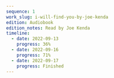```yaml
---
sequence: 1
work_slug: i-will-find-you-by-joe-kenda
edition: Audiobook
edition_notes: Read by Joe Kenda
timeline:
  - date: 2022-09-13
    progress: 36%
  - date: 2022-09-16
    progress: 71%
  - date: 2022-09-17
    progress: Finished
---
```

